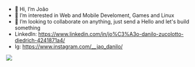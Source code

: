 - 👋 Hi, I’m João
- 👀 I’m interested in Web and Mobile Develoment, Games and Linux  
- 💞️ I’m looking to collaborate on anything, just send a Hello and let's build something
- LinkedIn: https://www.linkedin.com/in/jo%C3%A3o-danilo-zucolotto-diedrich-4241871a4/
- Ig: https://www.instagram.com/__jao_danilo/

![](https://komarev.com/ghpvc/?username=joaodanilo123)

<!---
joaodanilo123/joaodanilo123 is a ✨ special ✨ repository because its `README.md` (this file) appears on your GitHub profile.
You can click the Preview link to take a look at your changes.
--->
